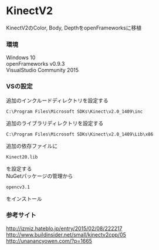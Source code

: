 # KinectV2
KinectV2のColor, Body, DepthをopenFrameworksに移植  

### 環境  
  Windows 10  
  openFrameworks v0.9.3  
  VisualStudio Community 2015  

### VSの設定  
  追加のインクルードディレクトリを設定する  
  ```
  C:\Program Files\Microsoft SDKs\Kinect\v2.0_1409\inc 
  ```
  追加のライブラリディレクトリを設定する  
  ```
  C:\Program Files\Microsoft SDKs\Kinect\v2.0_1409\Lib\x86 
  ```
  追加の依存ファイルに
  ```
  Kinect20.lib
  ```
  を設定する  
  NuGetパッケージの管理から
  ```
  opencv3.1
  ```
  をインストール

### 参考サイト  
<http://izmiz.hateblo.jp/entry/2015/02/08/222217>  
<http://www.buildinsider.net/small/kinectv2cpp/05>  
<http://unanancyowen.com/?p=1665>

